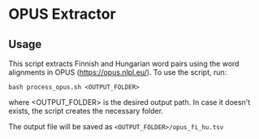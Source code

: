 # OPUS Extractor

## Usage

This script extracts Finnish and Hungarian word pairs using the word alignments in OPUS (https://opus.nlpl.eu/).
To use the script, run:

```bash process_opus.sh <OUTPUT_FOLDER>```

where <OUTPUT_FOLDER> is the desired output path. In case it doesn't exists, the script creates the necessary folder.

The output file will be saved as `<OUTPUT_FOLDER>/opus_fi_hu.tsv`
